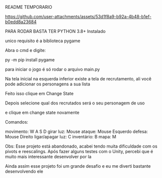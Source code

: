 README TEMPORARIO

https://github.com/user-attachments/assets/53d1f8a9-b92a-4b48-b1ef-b0edd8a23684

PARA RODAR BASTA TER PYTHON 3.8+ Instalado

unico requisito é a biblioteca pygame

Abra o cmd e digite:

py -m pip install pygame

para iniciar o jogo é só rodar o arquivo main.py

Na tela inicial na esquerda inferior existe a tela de recrutamento, ali você pode adicionar os personagens a sua lista

Feito isso clique em Change State

Depois selecione qual dos recrutados será o seu personagem de uso

e clique em change state novamente

Comandos:

movimento: W A S D
girar luz: Mouse
ataque: Mouse Esquerdo
defesa: Mouse Direito
ligar/apagar luz: C
inventário: B
mapa: M

Obs: Esse projeto está abandonado, acabei tendo muita dificuldade com os pivots e reescalings.
Após fazer alguns testes com o Unity, percebi que é muito mais interessante desenvolver por la

Ainda assim esse projeto foi um grande desafio e eu me diverti bastante desenvolvendo ele
